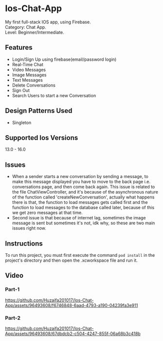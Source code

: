 # Ios-Chat-App
My first full-stack IOS app, using Firebase.  
Category: Chat App.  
Level: Beginner/Intermediate. 

## Features
+ Login/Sign Up using firebase(email/password login)
+ Real-Time Chat
+ Video Messages
+ Image Messages
+ Text Messages
+ Delete Conversations
+ Sign Out
+ Search Users to start a new Conversation

## Design Patterns Used
+ Singleton

## Supported Ios Versions
 13.0 - 16.0

## Issues
+ When a sender starts a new conversation by sending a message, to make this message displayed you have to move to the back page i.e. conversations page, and then come back again. This issue is related to the file ChatViewController, and it's because of the asynchronous nature of the function called 'createNewConversation', actually what happens there is that, the function to load messages gets called first and the function to load messages to the database called later, because of this we get zero messages at that time.
+ Second issue is that because of internet lag, sometimes the image message is sent but sometimes it's not, idk why, so these are two main issues right now.
## Instructions
To run this project, you must first execute the command `pod install` in the project's directory and then open the .xcworkspace file and run it.

## Video
### Part-1

https://github.com/Huzaifa201017/Ios-Chat-App/assets/96493608/f6746848-6aad-4793-a190-04239fa3e911


### Part-2


https://github.com/Huzaifa201017/Ios-Chat-App/assets/96493608/67dbdcb2-c504-4247-855f-06a68b3c418b











